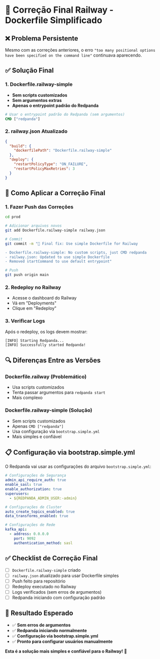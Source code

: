 # 🔧 Correção Final Railway - Dockerfile Simplificado

## ❌ **Problema Persistente**

Mesmo com as correções anteriores, o erro `"too many positional options have been specified on the command line"` continuava aparecendo.

## ✅ **Solução Final**

### **1. Dockerfile.railway-simple**
- **Sem scripts customizados**
- **Sem argumentos extras**
- **Apenas o entrypoint padrão do Redpanda**

```dockerfile
# Usar o entrypoint padrão do Redpanda (sem argumentos)
CMD ["redpanda"]
```

### **2. railway.json Atualizado**
```json
{
  "build": {
    "dockerfilePath": "Dockerfile.railway-simple"
  },
  "deploy": {
    "restartPolicyType": "ON_FAILURE",
    "restartPolicyMaxRetries": 3
  }
}
```

## 🚀 **Como Aplicar a Correção Final**

### **1. Fazer Push das Correções**
```bash
cd prod

# Adicionar arquivos novos
git add Dockerfile.railway-simple railway.json

# Commit
git commit -m "🔧 Final fix: Use simple Dockerfile for Railway

- Dockerfile.railway-simple: No custom scripts, just CMD redpanda
- railway.json: Updated to use simple Dockerfile
- Removed startCommand to use default entrypoint"

# Push
git push origin main
```

### **2. Redeploy no Railway**
- Acesse o dashboard do Railway
- Vá em "Deployments"
- Clique em "Redeploy"

### **3. Verificar Logs**
Após o redeploy, os logs devem mostrar:
```
[INFO] Starting Redpanda...
[INFO] Successfully started Redpanda!
```

## 🔍 **Diferenças Entre as Versões**

### **Dockerfile.railway (Problemático)**
- Usa scripts customizados
- Tenta passar argumentos para `redpanda start`
- Mais complexo

### **Dockerfile.railway-simple (Solução)**
- Sem scripts customizados
- Apenas `CMD ["redpanda"]`
- Usa configuração via `bootstrap.simple.yml`
- Mais simples e confiável

## 📋 **Configuração via bootstrap.simple.yml**

O Redpanda vai usar as configurações do arquivo `bootstrap.simple.yml`:

```yaml
# Configurações de Segurança
admin_api_require_auth: true
enable_sasl: true
enable_authorization: true
superusers:
  - ${REDPANDA_ADMIN_USER:-admin}

# Configurações de Cluster
auto_create_topics_enabled: true
data_transforms_enabled: true

# Configurações de Rede
kafka_api:
  - address: 0.0.0.0
    port: 9092
    authentication_method: sasl
```

## ✅ **Checklist de Correção Final**

- [ ] `Dockerfile.railway-simple` criado
- [ ] `railway.json` atualizado para usar Dockerfile simples
- [ ] Push feito para repositório
- [ ] Redeploy executado no Railway
- [ ] Logs verificados (sem erros de argumentos)
- [ ] Redpanda iniciando com configuração padrão

## 🎯 **Resultado Esperado**

- ✅ **Sem erros de argumentos**
- ✅ **Redpanda iniciando normalmente**
- ✅ **Configuração via bootstrap.simple.yml**
- ✅ **Pronto para configurar usuários manualmente**

**Esta é a solução mais simples e confiável para o Railway!** 🎉
